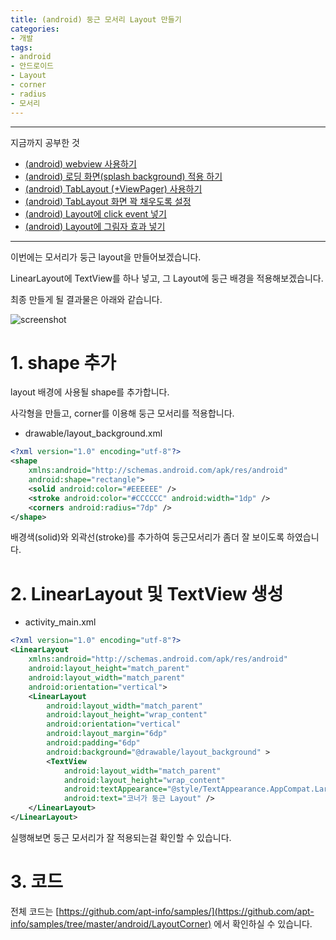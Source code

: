 ```yaml
---
title: (android) 둥근 모서리 Layout 만들기
categories:
- 개발
tags:
- android
- 안드로이드
- Layout
- corner
- radius
- 모서리
---
```


---

지금까지 공부한 것

* [(android) webview 사용하기](https://apt-info.github.io/%EA%B0%9C%EB%B0%9C/android-webview/)
* [(android) 로딩 화면(splash background) 적용 하기](https://apt-info.github.io/%EA%B0%9C%EB%B0%9C/android-splash-background/)
* [(android) TabLayout (+ViewPager) 사용하기](https://apt-info.github.io/%EA%B0%9C%EB%B0%9C/android-tablayout/)
* [(android) TabLayout 화면 꽉 채우도록 설정](https://apt-info.github.io/%EA%B0%9C%EB%B0%9C/android-tablayout-fill/)
* [(android) Layout에 click event 넣기](https://apt-info.github.io/%EA%B0%9C%EB%B0%9C/android-layout-click/)
* [(android) Layout에 그림자 효과 넣기](https://apt-info.github.io/%EA%B0%9C%EB%B0%9C/android-layout-shadow/)

---

이번에는 모서리가 둥근 layout을 만들어보겠습니다.

LinearLayout에 TextView를 하나 넣고, 그 Layout에 둥근 배경을 적용해보겠습니다.

최종 만들게 될 결과물은 아래와 같습니다.

![screenshot](https://apt-info.github.io/images/2019-10-06-android-layout-corner/1.jpg)


# 1. shape 추가

layout 배경에 사용될 shape를 추가합니다.

사각형을 만들고, corner를 이용해 둥근 모서리를 적용합니다.

- drawable/layout_background.xml

```xml
<?xml version="1.0" encoding="utf-8"?>
<shape
    xmlns:android="http://schemas.android.com/apk/res/android"
    android:shape="rectangle">
    <solid android:color="#EEEEEE" />
    <stroke android:color="#CCCCCC" android:width="1dp" />
    <corners android:radius="7dp" />
</shape>
```

배경색(solid)와 외곽선(stroke)를 추가하여 둥근모서리가 좀더 잘 보이도록 하였습니다.

# 2. LinearLayout 및 TextView 생성

- activity_main.xml

```xml
<?xml version="1.0" encoding="utf-8"?>
<LinearLayout
    xmlns:android="http://schemas.android.com/apk/res/android"
    android:layout_height="match_parent"
    android:layout_width="match_parent"
    android:orientation="vertical">
    <LinearLayout
        android:layout_width="match_parent"
        android:layout_height="wrap_content"
        android:orientation="vertical"
        android:layout_margin="6dp"
        android:padding="6dp"
        android:background="@drawable/layout_background" >
        <TextView
            android:layout_width="match_parent"
            android:layout_height="wrap_content"
            android:textAppearance="@style/TextAppearance.AppCompat.Large"
            android:text="코너가 둥근 Layout" />
    </LinearLayout>
</LinearLayout>
```

실행해보면 둥근 모서리가 잘 적용되는걸 확인할 수 있습니다.

# 3. 코드

전체 코드는 [https://github.com/apt-info/samples/](https://github.com/apt-info/samples/tree/master/android/LayoutCorner) 에서 확인하실 수 있습니다.
